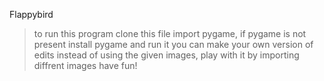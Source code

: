 Flappybird
> to run this program 
> clone this file
> import pygame, if pygame is not present install pygame
> and run it
> you can make your own version of edits
> instead of using the given images, play with it by importing diffrent images
> have fun!
